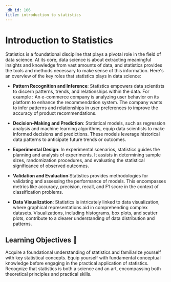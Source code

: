 ```yaml
---
_db_id: 106
title: introduction to statistics
---
```


# Introduction to Statistics

Statistics is a foundational discipline that plays a pivotal role in the field of data science. At its core, data science is about extracting meaningful insights and knowledge from vast amounts of data, and statistics provides the tools and methods necessary to make sense of this information. Here's an overview of the key roles that statistics plays in data science:

- **Pattern Recognition and Inference**: Statistics empowers data scientists to discern patterns, trends, and relationships within the data. For example : An e-commerce company is analyzing user behavior on its platform to enhance the recommendation system. The company wants to infer patterns and relationships in user preferences to improve the accuracy of product recommendations.

- **Decision-Making and Prediction**: Statistical models, such as regression analysis and machine learning algorithms, equip data scientists to make informed decisions and predictions. These models leverage historical data patterns to anticipate future trends or outcomes.

- **Experimental Design**: In experimental scenarios, statistics guides the planning and analysis of experiments. It assists in determining sample sizes, randomization procedures, and evaluating the statistical significance of observed outcomes.

- **Validation and Evaluation**:Statistics provides methodologies for validating and assessing the performance of models. This encompasses metrics like accuracy, precision, recall, and F1 score in the context of classification problems.

- **Data Visualization**: Statistics is intricately linked to data visualization, where graphical representations aid in comprehending complex datasets. Visualizations, including histograms, box plots, and scatter plots, contribute to a clearer understanding of data distribution and patterns.

## Learning Objectives 💪
Acquire a foundational understanding of statistics and familiarize yourself with key statistical concepts. 
Equip yourself with fundamental conceptual knowledge before engaging in the practical application of statistics. 
Recognize that statistics is both a science and an art, encompassing both theoretical principles and practical skills. 